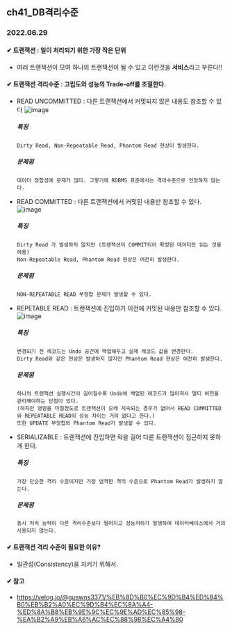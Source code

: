 ## ch41_DB격리수준
### 2022.06.29

#### ✔ 트랜잭션 : 일이 처리되기 위한 가장 작은 단위
 - 여러 트랜잭션이 모여 하나의 트랜잭션이 될 수 있고 이런것을 **서비스**라고 부른다!!

#### ✔ 트랜잭션 격리수준 : 고립도와 성능의 Trade-off를 조절한다.
 - READ UNCOMMITTED : 다른 트랜잭션에서 커밋되지 않은 내용도 참조할 수 있다
	![image](https://user-images.githubusercontent.com/97611103/176362412-8c01f8e7-af1d-49e0-a6f7-abc8b3e4518f.png)
	##### 특징
	```
	Dirty Read, Non-Repeatable Read, Phantom Read 현상이 발생한다.
	```
	
	##### 문제점
	```
	데이터 정합성에 문제가 많다. 그렇기에 RDBMS 표준에서는 격리수준으로 인정하지 않는다.
	```
 - READ COMMITTED : 다른 트랜잭션에서 커밋된 내용만 참조할 수 있다.
 	![image](https://user-images.githubusercontent.com/97611103/176362567-f77d5bc4-aa47-4966-80a3-ca50d63de2ae.png)

	##### 특징
	```
	Dirty Read 가 발생하지 않지만 (트랜잭션이 COMMIT되어 확정된 데이터만 읽는 것을 허용)
	Non-Repeatable Read, Phantom Read 현상은 여전히 발생한다.
	```
	##### 문제점
	```
	NON-REPEATABLE READ 부정합 문제가 발생할 수 있다.
	```
 - REPETABLE READ : 트랜잭션에 진입하기 이전에 커밋된 내용만 참조할 수 있다.
	![image](https://user-images.githubusercontent.com/97611103/176362754-1cbc271f-33e9-45b5-8fab-525e43cb050e.png)
	##### 특징
	```
	변경되기 전 레코드는 Undo 공간에 백업해두고 실제 레코드 값을 변경한다.
	Dirty Read와 같은 현상은 발생하지 않지만 Phantom Read 현상은 여전히 발생한다.
	```
	##### 문제점
	```
	하나의 트랜잭션 실행시간이 길어질수록 Undo에 백업된 레코드가 많아져서 멀티 버전을 관리해야하는 단점이 있다.
	(하지만 영향을 미칠정도로 트랜잭션이 오래 지속되는 경우가 없어서 READ COMMITTED와 REPEATABLE READ의 성능 차이는 거의 없다고 한다.)
	또한 UPDATE 부정합와 Phantom Read가 발생할 수 있다.
	```
 - SERIALIZABLE : 트랜잭션에 진입하면 락을 걸어 다른 트랜잭션이 접근하지 못하게 한다.
	##### 특징
	```
	가장 단순한 격리 수준이지만 가장 엄격한 격리 수준으로 Phantom Read가 발생하지 않는다.
	```
	##### 문제점
	```
	동시 처리 능력이 다른 격리수준보다 떨어지고 성능저하가 발생하여 데이터베이스에서 거의 사용되지 않는다.
	```

#### ✔ 트랜잭션 격리 수준이 필요한 이유?
 - 일관성(Consistency)을 지키기 위해서.


#### ✔ 참고
 - https://velog.io/@guswns3371/%EB%8D%B0%EC%9D%B4%ED%84%B0%EB%B2%A0%EC%9D%B4%EC%8A%A4-%ED%8A%B8%EB%9E%9C%EC%9E%AD%EC%85%98-%EA%B2%A9%EB%A6%AC%EC%88%98%EC%A4%80
